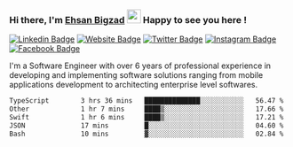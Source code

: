 ### Hi there, I'm <a href="https://ehsanbigzad.com" target="_blank">Ehsan Bigzad</a> <img src="https://media.giphy.com/media/hvRJCLFzcasrR4ia7z/giphy.gif" width="25px" height="25px"> Happy to see you here !

[![Linkedin Badge](https://img.shields.io/badge/-LinkedIn-0e76a8?style=flat-square&logo=Linkedin&logoColor=white)](https://linkedin.com/in/EhsanBigzad)
[![Website Badge](https://img.shields.io/badge/Website-3b5998?style=flat-square&logo=google-chrome&logoColor=white)](https://ehsanbigzad.com)
[![Twitter Badge](https://img.shields.io/badge/-Twitter-00acee?style=flat-square&logo=Twitter&logoColor=white)](https://twitter.com/EhsanBigzad)
[![Instagram Badge](https://img.shields.io/badge/-Instagram-e4405f?style=flat-square&logo=Instagram&logoColor=white)](https://instagram.com/ehsanbigzad/)
[![Facebook Badge](https://img.shields.io/badge/-Facebook-0088cc?style=flat-square&logo=Facebook&logoColor=white)](https://facebook.com/EhsanBigzad7)

I'm a Software Engineer with over 6 years of professional experience
in developing and implementing software solutions ranging from mobile applications development to architecting enterprise level softwares.

<!--START_SECTION:waka-->

```txt
TypeScript        3 hrs 36 mins   ██████████████░░░░░░░░░░░   56.47 %
Other             1 hr 7 mins     ████▒░░░░░░░░░░░░░░░░░░░░   17.66 %
Swift             1 hr 6 mins     ████▒░░░░░░░░░░░░░░░░░░░░   17.21 %
JSON              17 mins         █░░░░░░░░░░░░░░░░░░░░░░░░   04.60 %
Bash              10 mins         ▓░░░░░░░░░░░░░░░░░░░░░░░░   02.84 %
```

<!--END_SECTION:waka-->
